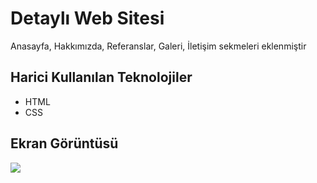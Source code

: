 <h1>Detaylı Web Sitesi</h1>

<p>Anasayfa, Hakkımızda, Referanslar, Galeri, İletişim sekmeleri eklenmiştir </p>

<h2>Harici Kullanılan Teknolojiler</h2>

<ul>
<li>HTML</li>

<li>CSS</li>
</ul>

<h2>Ekran Görüntüsü</h2>

![](ekran2.gif)
